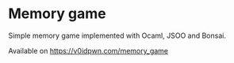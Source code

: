 # Memory game
Simple memory game implemented with Ocaml, JSOO and Bonsai.

Available on https://v0idpwn.com/memory_game
